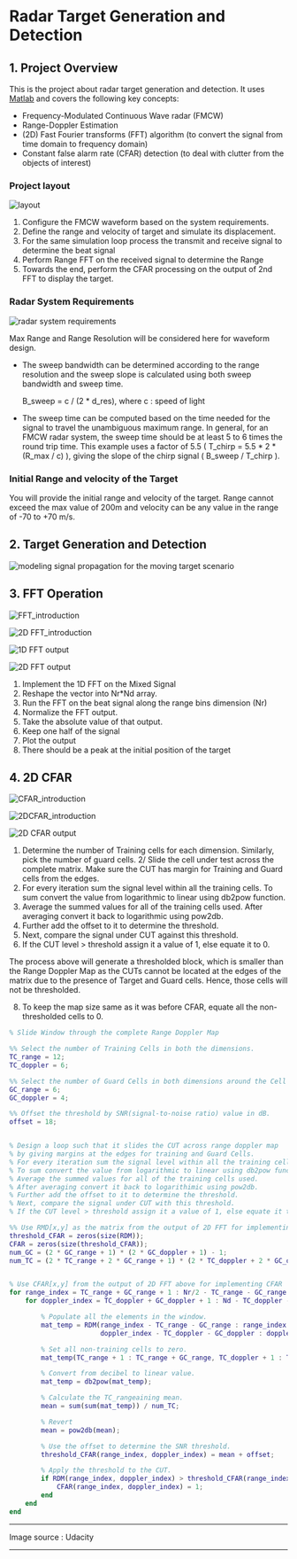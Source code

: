 # Radar Target Generation and Detection




## 1. Project Overview

This is the project about radar target generation and detection. It uses [Matlab](https://www.mathworks.com/?s_tid=gn_logo) and covers the following key concepts:

- Frequency-Modulated Continuous Wave radar (FMCW)
- Range-Doppler Estimation
- (2D) Fast Fourier transforms (FFT) algorithm (to convert the signal from time domain to frequency domain)
- Constant false alarm rate (CFAR) detection (to deal with clutter from the objects of interest)



### Project layout

![layout](./images/layout.png)

1. Configure the FMCW waveform based on the system requirements.
2. Define the range and velocity of target and simulate its displacement.
3. For the same simulation loop process the transmit and receive signal to determine the beat signal
4. Perform Range FFT on the received signal to determine the Range
5. Towards the end, perform the CFAR processing on the output of 2nd FFT to display the target.


### Radar System Requirements

![radar system requirements](./images/radar%20system%20requirements.png)

Max Range and Range Resolution will be considered here for waveform design.

- The sweep bandwidth can be determined according to the range resolution and the sweep slope is calculated using both sweep bandwidth and sweep time.

    B_sweep = c / (2 * d_res), where c : speed of light

- The sweep time can be computed based on the time needed for the signal to travel the unambiguous maximum range. In general, for an FMCW radar system, the sweep time should be at least 5 to 6 times the round trip time. This example uses a factor of 5.5 ( T_chirp = 5.5 * 2 * (R_max / c) ), giving the slope of the chirp signal ( B_sweep / T_chirp ).


### Initial Range and velocity of the Target

You will provide the initial range and velocity of the target. Range cannot exceed the max value of 200m and velocity can be any value in the range of -70 to +70 m/s.



## 2. Target Generation and Detection

![modeling signal propagation for the moving target scenario](./images/modeling%20signal%20propagation%20for%20the%20moving%20target%20scenario.png "Signal Propagation")




## 3. FFT Operation

![FFT_introduction](./images/FFT_introduction.png)

![2D FFT_introduction](./images/2DFFT_introduction.png)

![1D FFT output](./images/1D%20FFT%20output%20for%20the%20target%20located%20at%20110%20meters.png "1D FFT output for the target located at 110 meters")

![2D FFT output](./images/2D%20FFT%20output%20-%20Range%20Doppler%20map.png "2D FFT output - Range Doppler map")

1. Implement the 1D FFT on the Mixed Signal
2. Reshape the vector into Nr*Nd array.
3. Run the FFT on the beat signal along the range bins dimension (Nr)
4. Normalize the FFT output.
5. Take the absolute value of that output.
6. Keep one half of the signal
7. Plot the output
8. There should be a peak at the initial position of the target






## 4. 2D CFAR

![CFAR_introduction](/images/CA-CFAR_introduction.png)

![2DCFAR_introduction](/images/2DCFAR_introduction.png)

![2D CFAR output](./images/2D%20CFAR%20output.png "output of the 2D CFAR process")

1. Determine the number of Training cells for each dimension. Similarly, pick the number of guard cells.
2/ Slide the cell under test across the complete matrix. Make sure the CUT has margin for Training and Guard cells from the edges.
3. For every iteration sum the signal level within all the training cells. To sum convert the value from logarithmic to linear using db2pow function.
4. Average the summed values for all of the training cells used. After averaging convert it back to logarithmic using pow2db.
5. Further add the offset to it to determine the threshold.
6. Next, compare the signal under CUT against this threshold.
7. If the CUT level > threshold assign it a value of 1, else equate it to 0.

The process above will generate a thresholded block, which is smaller than the Range Doppler Map as the CUTs cannot be located at the edges of the matrix due to the presence of Target and Guard cells. Hence, those cells will not be thresholded.

8. To keep the map size same as it was before CFAR, equate all the non-thresholded cells to 0.



```matlab
% Slide Window through the complete Range Doppler Map

%% Select the number of Training Cells in both the dimensions.
TC_range = 12;      
TC_doppler = 6;     

%% Select the number of Guard Cells in both dimensions around the Cell under test (CUT) for accurate estimation.
GC_range = 6;       
GC_doppler = 4;     

%% Offset the threshold by SNR(signal-to-noise ratio) value in dB.
offset = 18;


% Design a loop such that it slides the CUT across range doppler map
% by giving margins at the edges for training and Guard Cells.
% For every iteration sum the signal level within all the training cells.
% To sum convert the value from logarithmic to linear using db2pow function.
% Average the summed values for all of the training cells used.
% After averaging convert it back to logarithimic using pow2db.
% Further add the offset to it to determine the threshold. 
% Next, compare the signal under CUT with this threshold. 
% If the CUT level > threshold assign it a value of 1, else equate it to 0.

%% Use RMD[x,y] as the matrix from the output of 2D FFT for implementing CFAR.
threshold_CFAR = zeros(size(RDM));
CFAR = zeros(size(threshold_CFAR));
num_GC = (2 * GC_range + 1) * (2 * GC_doppler + 1) - 1;
num_TC = (2 * TC_range + 2 * GC_range + 1) * (2 * TC_doppler + 2 * GC_doppler + 1) - num_GC - 1;


% Use CFAR[x,y] from the output of 2D FFT above for implementing CFAR
for range_index = TC_range + GC_range + 1 : Nr/2 - TC_range - GC_range
    for doppler_index = TC_doppler + GC_doppler + 1 : Nd - TC_doppler - GC_doppler

        % Populate all the elements in the window.
        mat_temp = RDM(range_index - TC_range - GC_range : range_index + TC_range + GC_range, ...
                       doppler_index - TC_doppler - GC_doppler : doppler_index + TC_doppler + GC_doppler);

        % Set all non-training cells to zero.
        mat_temp(TC_range + 1 : TC_range + GC_range, TC_doppler + 1 : TC_doppler + GC_doppler) = 0;

        % Convert from decibel to linear value.
        mat_temp = db2pow(mat_temp);

        % Calculate the TC_rangeaining mean.
        mean = sum(sum(mat_temp)) / num_TC;

        % Revert
        mean = pow2db(mean);

        % Use the offset to determine the SNR threshold.
        threshold_CFAR(range_index, doppler_index) = mean + offset;

        % Apply the threshold to the CUT.
        if RDM(range_index, doppler_index) > threshold_CFAR(range_index, doppler_index)
            CFAR(range_index, doppler_index) = 1;
        end
    end
end
```


----
Image source : Udacity

----
